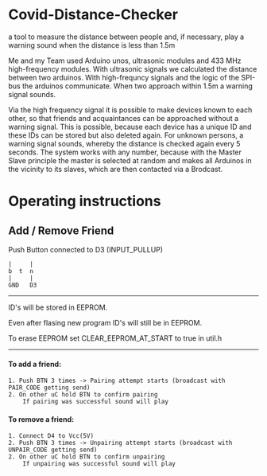 # Covid-Distance-Checker
a tool to measure the distance between people and, if necessary, play a warning sound when the distance is less than 1.5m

Me and my Team used Arduino unos, ultrasonic modules and 433 MHz high-frequency modules.
With ultrasonic signals we calculated the distance between two arduinos.
With high-frequncy signals and the logic of the SPI-bus the arduinos communicate. 
When two approach within 1.5m a warning signal sounds.

Via the high frequency signal it is possible to make devices known to each other, so that friends and acquaintances can be approached without a warning signal. This is possible, because each device has a unique ID and these IDs can be stored but also deleted again.
For unknown persons, a warning signal sounds, whereby the distance is checked again every 5 seconds. 
The system works with any number, because with the Master Slave principle the master is selected at random and makes all Arduinos in the vicinity to its slaves, which are then contacted via a Brodcast.



# Operating instructions

## Add / Remove Friend

Push Button connected to D3 (INPUT_PULLUP)
```
|     |
b  t  n
|     |
GND   D3
```
***
ID's will be stored in EEPROM.

Even after flasing new program ID's will still be in EEPROM.

To erase EEPROM set CLEAR_EEPROM_AT_START to true in util.h

***

#### To add a friend:

    1. Push BTN 3 times -> Pairing attempt starts (broadcast with PAIR_CODE getting send)
    2. On other uC hold BTN to confirm pairing
        If pairing was successful sound will play

#### To remove a friend:
    
    1. Connect D4 to Vcc(5V)
    2. Push BTN 3 times -> Unpairing attempt starts (broadcast with UNPAIR_CODE getting send)
    2. On other uC hold BTN to confirm unpairing
        If unpairing was successful sound will play
